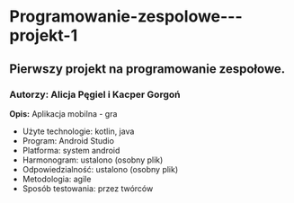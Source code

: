 # Programowanie-zespolowe---projekt-1
## Pierwszy projekt na programowanie zespołowe.
### Autorzy: Alicja Pęgiel i Kacper Gorgoń
**Opis:** Aplikacja mobilna - gra
- Użyte technologie: kotlin, java
- Program: Android Studio
- Platforma: system android
- Harmonogram: ustalono (osobny plik)
- Odpowiedzialność: ustalono (osobny plik)
- Metodologia: agile
- Sposób testowania: przez twórców


